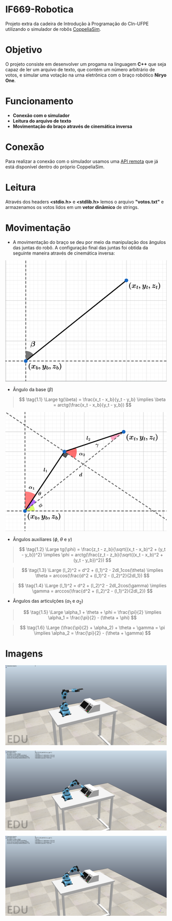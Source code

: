 # IF669-Robotica
Projeto extra da cadeira de Introdução à Programação do CIn-UFPE utilizando o simulador de robôs [CoppeliaSim](https://www.coppeliarobotics.com/).

# Objetivo
O projeto consiste em desenvolver um progama na linguagem __C++__ que seja capaz de ler um arquivo de texto, que contém um número arbitrário de votos, e simular uma votação na urna eletrônica com o braço robótico __Niryo One__.

# Funcionamento
* __Conexão com o simulador__
* __Leitura do arquivo de texto__
* __Movimentação do braço através de cinemática inversa__

# Conexão
Para realizar a conexão com o simulador usamos uma [API remota](https://www.coppeliarobotics.com/helpFiles/en/legacyRemoteApiOverview.htm) que já está disponível dentro do próprio CoppeliaSim.

# Leitura
Através dos headers __<stdio.h>__ e __<stdlib.h>__ lemos o arquivo __"votos.txt"__ e armazenamos os votos lidos em um __vetor dinâmico__ de strings.

# Movimentação
* A movimentação do braço se deu por meio da manipulação dos ângulos das juntas do robô. A configuração final das juntas foi obtida da seguinte maneira através de cinemática inversa:

<p align="center">
  <img src="cinematica-inversa-1.png" />
</p>

* Ângulo da base ($\beta$)

> $$ \tag{1.1} \Large tg(\beta) = \frac{x_t - x_b}{y_t - y_b} \implies \beta = arctg(\frac{x_t - x_b}{y_t - y_b}) $$

<p align="center">
  <img src="cinematica-inversa-2.png" />
</p>

* Ângulos auxiliares ($\phi$, $\theta$ e $\gamma$)

> $$ \tag{1.2} \Large tg(\phi) = \frac{z_t - z_b}{\sqrt{(x_t - x_b)^2 + (y_t - y_b})^2} \implies \phi = arctg(\frac{z_t - z_b}{\sqrt{(x_t - x_b)^2 + (y_t - y_b})^2}) $$

> $$ \tag{1.3} \Large (l_2)^2 = d^2 + (l_1)^2 - 2dl_1cos(\theta) \implies \theta = arccos(\frac{d^2 + (l_1)^2 - (l_2)^2}{2dl_1}) $$

> $$ \tag{1.4} \Large (l_1)^2 = d^2 + (l_2)^2 - 2dl_2cos(\gamma) \implies \gamma = arccos(\frac{d^2 + (l_2)^2 - (l_1)^2}{2dl_2}) $$

* Ângulos das articulções ($\alpha_1$ e $\alpha_2$)

> $$ \tag{1.5} \Large \alpha_1 + \theta + \phi = \frac{\pi}{2} \implies \alpha_1 = \frac{\pi}{2} - (\theta + \phi) $$

> $$ \tag{1.6} \Large (\frac{\pi}{2} + \alpha_2) + \theta + \gamma = \pi \implies \alpha_2 = \frac{\pi}{2} - (\theta + \gamma) $$

# Imagens
<p align="center">
  <img src="braco-inicial.png" />
</p>

<p align="center">
  <img src="braco-tecla.png" />
</p>

<p align="center">
  <img src="braco-confirma.png" />
</p>
